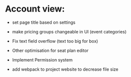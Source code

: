 # Account view:
- set page title based on settings

- make pricing groups changeable in UI (event categories)

- Fix text field overflow (text too big for box)
- Other optimisation for seat plan editor

- Implement Permission system




- add webpack to project website to decrease file size